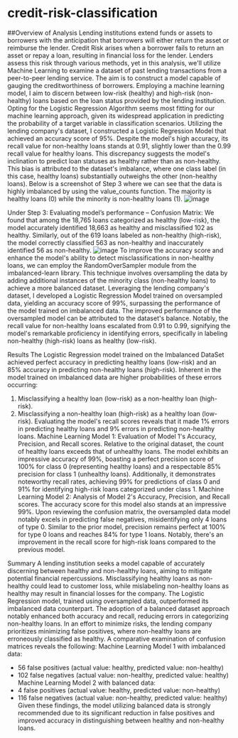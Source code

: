# credit-risk-classification

##Overview of Analysis
Lending institutions extend funds or assets to borrowers with the anticipation that borrowers will either return the asset or reimburse the lender. Credit Risk arises when   a borrower fails to return an asset or repay a loan, resulting in financial loss for the lender. Lenders assess this risk through various methods, yet in this analysis, we'll utilize Machine Learning to examine a dataset of past lending transactions from a peer-to-peer lending service. The aim is to construct a model capable of gauging the creditworthiness of borrowers. Employing a machine learning model, I aim to discern between low-risk (healthy) and high-risk (non-healthy) loans based on the loan status provided by the lending institution. Opting for the Logistic Regression Algorithm seems most fitting for our machine learning approach, given its widespread application in predicting the probability of a target variable in classification scenarios.
  Utilizing the lending company's dataset, I constructed a Logistic Regression Model that achieved an accuracy score of 95%. Despite the model's high accuracy, its recall value for non-healthy loans stands at 0.91, slightly lower than the 0.99 recall value for healthy loans. This discrepancy suggests the model's inclination to predict loan statuses as healthy rather than as non-healthy. This bias is attributed to the dataset's imbalance, where one class label (in this case, healthy loans) substantially outweighs the other (non-healthy loans). 
  Below is a screenshot of Step 3 where we can see that the data is highly imbalanced by using the value_counts function. The majority is healthy loans (0) while the minority is non-healthy loans (1). 
 ![image](https://github.com/ciincing/credit-risk-classification/assets/130705911/95ec94e5-9bfd-4fd9-aacc-2c09222d4851)

  Under Step 3: Evaluating model’s performance – Confusion Matrix: We found that among the 18,765 loans categorized as healthy (low-risk), the model accurately identified 18,663 as healthy and misclassified 102 as healthy. Similarly, out of the 619 loans labeled as non-healthy (high-risk), the model correctly classified 563 as non-healthy and inaccurately identified 56 as non-healthy.
![image](https://github.com/ciincing/credit-risk-classification/assets/130705911/93056234-685d-4685-81c5-df55346d92b8)
  To improve the accuracy score and enhance the model's ability to detect misclassifications in non-healthy loans, we can employ the RandomOverSampler module from the imbalanced-learn library. This technique involves oversampling the data by adding additional instances of the minority class (non-healthy loans) to achieve a more balanced dataset. 
   Leveraging the lending company's dataset, I developed a Logistic Regression Model trained on oversampled data, yielding an accuracy score of 99%, surpassing the performance of the model trained on imbalanced data. The improved performance of the oversampled model can be attributed to the dataset's balance. Notably, the recall value for non-healthy loans escalated from 0.91 to 0.99, signifying the model's remarkable proficiency in identifying errors, specifically in labeling non-healthy (high-risk) loans as healthy (low-risk).

Results
The Logistic Regression model trained on the Imbalanced DataSet achieved perfect accuracy in predicting healthy loans (low-risk) and an 85% accuracy in predicting non-healthy loans (high-risk). Inherent in the model trained on imbalanced data are higher probabilities of these errors occurring:
1.	Misclassifying a healthy loan (low-risk) as a non-healthy loan (high-risk).
2.	Misclassifying a non-healthy loan (high-risk) as a healthy loan (low-risk).
Evaluating the model's recall scores reveals that it made 1% errors in predicting healthy loans and 9% errors in predicting non-healthy loans.
Machine Learning Model 1: Evaluation of Model 1's Accuracy, Precision, and Recall scores.
Relative to the original dataset, the count of healthy loans exceeds that of unhealthy loans. The model exhibits an impressive accuracy of 99%, boasting a perfect precision score of 100% for class 0 (representing healthy loans) and a respectable 85% precision for class 1 (unhealthy loans). Additionally, it demonstrates noteworthy recall rates, achieving 99% for predictions of class 0 and 91% for identifying high-risk loans categorized under class 1.
Machine Learning Model 2: Analysis of Model 2's Accuracy, Precision, and Recall scores.
The accuracy score for this model also stands at an impressive 99%. Upon reviewing the confusion matrix, the oversampled data model notably excels in predicting false negatives, misidentifying only 4 loans of type 0. Similar to the prior model, precision remains perfect at 100% for type 0 loans and reaches 84% for type 1 loans. Notably, there's an improvement in the recall score for high-risk loans compared to the previous model.

Summary
A lending institution seeks a model capable of accurately discerning between healthy and non-healthy loans, aiming to mitigate potential financial repercussions. Misclassifying healthy loans as non-healthy could lead to customer loss, while mislabeling non-healthy loans as healthy may result in financial losses for the company.
The Logistic Regression model, trained using oversampled data, outperformed its imbalanced data counterpart. The adoption of a balanced dataset approach notably enhanced both accuracy and recall, reducing errors in categorizing non-healthy loans.
In an effort to minimize risks, the lending company prioritizes minimizing false positives, where non-healthy loans are erroneously classified as healthy. A comparative examination of confusion matrices reveals the following:
Machine Learning Model 1 with imbalanced data:
-	56 false positives (actual value: healthy, predicted value: non-healthy)
-	102 false negatives (actual value: non-healthy, predicted value: healthy)
Machine Learning Model 2 with balanced data:
-	4 false positives (actual value: healthy, predicted value: non-healthy)
-	116 false negatives (actual value: non-healthy, predicted value: healthy)
Given these findings, the model utilizing balanced data is strongly recommended due to its significant reduction in false positives and improved accuracy in distinguishing between healthy and non-healthy loans.
